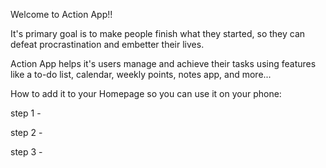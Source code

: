 Welcome to Action App!!

It's primary goal is to make people finish what they started, 
so they can defeat procrastination and embetter their lives.

Action App helps it's users manage and achieve their tasks using features like a to-do list, 
calendar, weekly points, notes app, and more...



How to add it to your Homepage so you can use it on your phone:

step 1 - 

step 2 -

step 3 -




